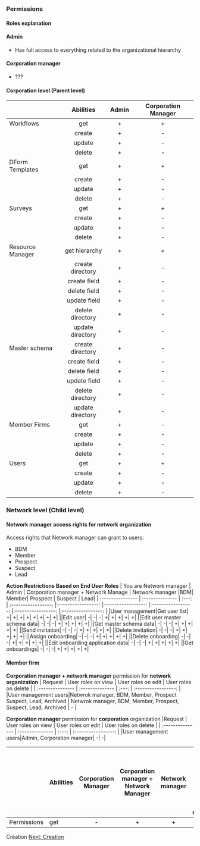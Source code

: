 ### Permissions

#### Roles explanation

#### Admin

- Has full access to everything related to the organizational hierarchy

#### Corporation manager

- ???

#### Corporation level (Parent level)

|                  |    Abilities     | Admin | Corporation Manager |
| :--------------- | :--------------: | :---: | :-----------------: |
| Workflows        |       get        |   +   |          +          |
|                  |      create      |   +   |          -          |
|                  |      update      |   +   |          -          |
|                  |      delete      |   +   |          -          |
| DForm Templates  |       get        |   +   |          +          |
|                  |      create      |   +   |          -          |
|                  |      update      |   +   |          -          |
|                  |      delete      |   +   |          -          |
| Surveys          |       get        |   +   |          +          |
|                  |      create      |   +   |          -          |
|                  |      update      |   +   |          -          |
|                  |      delete      |   +   |          -          |
| Resource Manager |  get hierarchy   |   +   |          +          |
|                  | create directory |   +   |          -          |
|                  |   create field   |   +   |          -          |
|                  |   delete field   |   +   |          -          |
|                  |   update field   |   +   |          -          |
|                  | delete directory |   +   |          -          |
|                  | update directory |   +   |          -          |
| Master schema    | create directory |   +   |          -          |
|                  |   create field   |   +   |          -          |
|                  |   delete field   |   +   |          -          |
|                  |   update field   |   +   |          -          |
|                  | delete directory |   +   |          -          |
|                  | update directory |   +   |          -          |
| Member Firms     |       get        |   +   |          -          |
|                  |      create      |   +   |          -          |
|                  |      update      |   +   |          -          |
|                  |      delete      |   +   |          -          |
| Users            |       get        |   +   |          +          |
|                  |      create      |   +   |          -          |
|                  |      update      |   +   |          -          |
|                  |      delete      |   +   |          -          |

### Network level (Child level)

#### Network manager access rights for network organization

Access rights that Network manager can grant to users:

- BDM
- Member
- Prospect
- Suspect
- Lead

**Action Restrictions Based on End User Roles**
| You are Network manager | Admin | Corporation manager + Network Manage | Network manager |BDM| Member| Prospect | Suspect | Lead|
| :--------------- | :-------------- | :---: | :-----------------: |:-----------------: |:-----------------: |:-----------------: |:-----------------: |:-----------------: |
|User management|Get user list| +| +| +| +| +| +| +| +|
||Edit user| -| -| -| +| +| +| +| +|
||Edit user master schema data| -| -| -| +| +| +| +| +|
||Get master schema data| -| -| -| +| +| +| +| +|
||Send invitation| -| -| -| +| +| +| +| +|
||Delete invitation| -| -| -| +| +| +| +| +|
||Assign onboarding| -| -| -| +| +| +| +| +|
||Delete onboarding| -| -| -| +| +| +| +| +|
||Edit onboarding application data| -| -| -| +| +| +| +| +|
||Get onboardings| -| -| -| +| +| +| +| +|

#### Member firm

**Corporation manager + network manager** permission for **network organization**
| Request | User roles on view | User roles on edit | User roles on delete |
| :--------------- | :-------------- | :---: | :-----------------: |
|User management users|Netwrok manager, BDM, Member, Prospect Suspect, Lead, Archived | Netwrok manager, BDM, Member, Prospect, Suspect, Lead, Archived | - |

**Corporation manager** permission for **corporation** organization
|Request | User roles on view | User roles on edit | User roles on delete |
| :--------------- | :-------------- | :---: | :-----------------: |
|User management users|Admin, Corporation manager| -| -|

|             | Abilities | Corporation Manager | Corporation manager + Network Manager | Network manager | BDM (has partial access to entities that he can manage) |
| :---------- | :-------- | :-----------------: | :-----------------------------------: | :-------------: | :-----------------------------------------------------: |
| Permissions | get       |          -          |                   +                   |        +        |                            +                            |

Creation
[Next: Creation](../creation/index.md)
